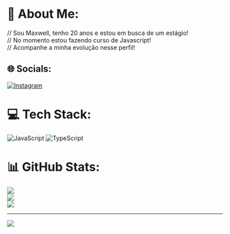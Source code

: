 # 💫 About Me:
 // Sou Maxwell, tenho 20 anos e estou em busca de um estágio!<br>// No momento estou fazendo curso de Javascript!<br>// Acompanhe a minha evolução nesse perfil!  


## 🌐 Socials:
[![Instagram](https://img.shields.io/badge/Instagram-%23E4405F.svg?logo=Instagram&logoColor=white)](https://instagram.com/_maxwelljr) 

# 💻 Tech Stack:
![JavaScript](https://img.shields.io/badge/javascript-%23323330.svg?style=for-the-badge&logo=javascript&logoColor=%23F7DF1E) ![TypeScript](https://img.shields.io/badge/typescript-%23007ACC.svg?style=for-the-badge&logo=typescript&logoColor=white)
# 📊 GitHub Stats:
![](https://github-readme-stats.vercel.app/api?username=xexeudev&theme=solarized-dark&hide_border=false&include_all_commits=false&count_private=false)<br/>
![](https://github-readme-streak-stats.herokuapp.com/?user=xexeudev&theme=solarized-dark&hide_border=false)<br/>
![](https://github-readme-stats.vercel.app/api/top-langs/?username=xexeudev&theme=solarized-dark&hide_border=false&include_all_commits=false&count_private=false&layout=compact)

---
[![](https://visitcount.itsvg.in/api?id=xexeudev&icon=0&color=1)](https://visitcount.itsvg.in)

<!-- Proudly created with GPRM ( https://gprm.itsvg.in ) -->